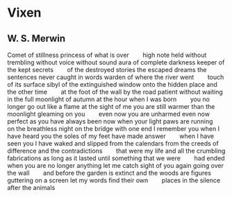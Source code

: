 # Vixen
## W. S. Merwin
Comet of stillness princess of what is over
       high note held without trembling without voice without sound
aura of complete darkness keeper of the kept secrets
       of the destroyed stories the escaped dreams the sentences
never caught in words warden of where the river went
       touch of its surface sibyl of the extinguished
window onto the hidden place and the other time
       at the foot of the wall by the road patient without waiting
in the full moonlight of autumn at the hour when I was born
       you no longer go out like a flame at the sight of me
you are still warmer than the moonlight gleaming on you
       even now you are unharmed even now perfect
as you have always been now when your light paws are running
       on the breathless night on the bridge with one end I remember you
when I have heard you the soles of my feet have made answer
       when I have seen you I have waked and slipped from the calendars
from the creeds of difference and the contradictions
       that were my life and all the crumbling fabrications
as long as it lasted until something that we were
       had ended when you are no longer anything
let me catch sight of you again going over the wall
       and before the garden is extinct and the woods are figures
guttering on a screen let my words find their own
       places in the silence after the animals